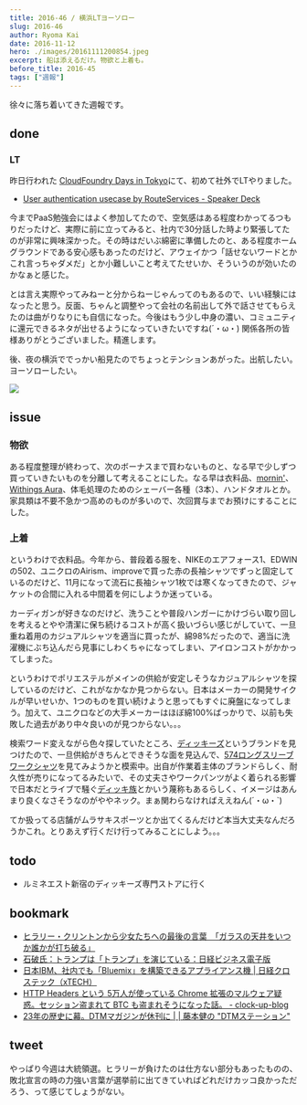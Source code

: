 ```yaml
---
title: 2016-46 / 横浜LTヨーソロー
slug: 2016-46
author: Ryoma Kai
date: 2016-11-12
hero: ./images/20161111200854.jpeg
excerpt: 船は添えるだけ。物欲と上着も。
before_title: 2016-45
tags: ["週報"]
---
```


徐々に落ち着いてきた週報です。

done
----

###  LT

昨日行われた [CloudFoundry Days in Tokyo](http://paas.connpass.com/event/43700/)にて、初めて社外でLTやりました。

- [User authentication usecase by RouteServices - Speaker Deck](https://speakerdeck.com/legnoh/user-authentication-usecase-by-routeservices)

今までPaaS勉強会にはよく参加してたので、空気感はある程度わかってるつもりだったけど、実際に前に立ってみると、社内で30分話した時より緊張してたのが非常に興味深かった。その時はだいぶ綿密に準備したのと、ある程度ホームグラウンドである安心感もあったのだけど、アウェイかつ「話せないワードとかこれ言っちゃダメだ」とか小難しいこと考えてたせいか、そういうのが効いたのかなぁと感じた。

とは言え実際やってみねーと分からねーじゃんってのもあるので、いい経験にはなったと思う。反面、ちゃんと調整やって会社の名前出して外で話させてもらえたのは曲がりなりにも自信になった。今後はもう少し中身の濃い、コミュニティに還元できるネタが出せるようになっていきたいですね(´・ω・) 関係各所の皆様ありがとうございました。精進します。

後、夜の横浜ででっかい船見たのでちょっとテンションあがった。出航したい。ヨーソローしたい。

![](./images/20161111200854.jpeg)

issue
----

###  物欲

ある程度整理が終わって、次のボーナスまで買わないものと、なる早で少しずつ買っていきたいものを分離して考えることにした。なる早は衣料品、[mornin'](http://mornin.jp)、[Withings Aura](https://www.withings.com/jp/ja/products/aura)、体毛処理のためのシェーバー各種（3本）、ハンドタオルとか。家具類は不要不急かつ高めのものが多いので、次回賞与までお預けにすることにした。

###  上着

というわけで衣料品。今年から、普段着る服を、NIKEのエアフォース1、EDWINの502、ユニクロのAirism、improveで買った赤の長袖シャツでずっと固定しているのだけど、11月になって流石に長袖シャツ1枚では寒くなってきたので、ジャケットの合間に入れる中間着を何にしようか迷っている。

カーディガンが好きなのだけど、洗うことや普段ハンガーにかけづらい取り回しを考えるとやや清潔に保ち続けるコストが高く扱いづらい感じがしていて、一旦重ね着用のカジュアルシャツを適当に買ったが、綿98%だったので、適当に洗濯機にぶち込んだら見事にしわくちゃになってしまい、アイロンコストがかかってしまった。

というわけでポリエステルがメインの供給が安定しそうなカジュアルシャツを探しているのだけど、これがなかなか見つからない。日本はメーカーの開発サイクルが早いせいか、1つのものを買い続けようと思ってもすぐに廃盤になってしまう。加えて、ユニクロなどの大手メーカーはほぼ綿100%ばっかりで、以前も失敗した過去があり中々良いのが見つからない。。。

検索ワード変えながら色々探していたところ、[ディッキーズ](http://dickies.jp/about/)というブランドを見つけたので、一旦供給がきちんとできそうな面を見込んで、[574ロングスリーブワークシャツ](http://dickies-jp.com/fs/dickies/mens_shirt/574)を見てみようかと模索中。出自が作業着主体のブランドらしく、耐久性が売りになってるみたいで、その丈夫さやワークパンツがよく着られる影響で日本だとライブで騒ぐ[ディッキ族](http://matome.naver.jp/odai/2139063021024822501)とかいう蔑称もあるらしく、イメージはあんまり良くなさそうなのがややネック。まぁ関わらなければええねん(´・ω・`)

てか扱ってる店舗がムラサキスポーツとか出てくるんだけど本当大丈夫なんだろうかこれ。とりあえず行くだけ行ってみることにしよう。。。

todo
----

- ルミネエスト新宿のディッキーズ専門ストアに行く

bookmark
----

- [ヒラリー・クリントンから少女たちへの最後の言葉　「ガラスの天井をいつか誰かが打ち破る」](https://www.buzzfeed.com/jp/daisukefuruta/last-message-to-young-girls)
- [石破氏：トランプは「トランプ」を演じている：日経ビジネス電子版](https://business.nikkei.com/atcl/opinion/16/101200023/101300004/)
- [日本IBM、社内でも「Bluemix」を構築できるアプライアンス機 | 日経クロステック（xTECH）](https://xtech.nikkei.com/it/atcl/news/16/110703286/)
- [HTTP Headers という 5万人が使っている Chrome 拡張のマルウェア疑惑。セッション盗まれて BTC も盗まれそうになった話。 - clock-up-blog](https://blog.clock-up.jp/entry/2016/11/03/http-headers-malware)
- [23年の歴史に幕。DTMマガジンが休刊に | | 藤本健の "DTMステーション"](https://www.dtmstation.com/archives/51987030.html)

tweet
----

やっぱり今週は大統領選。ヒラリーが負けたのは仕方ない部分もあったものの、敗北宣言の時の力強い言葉が選挙前に出てきていればどれだけカッコ良かっただろう、って感じてしょうがない。

<Tweet tweetLink="https://twitter.com/legnoh/status/796342006444212224" align="center" />
<Tweet tweetLink="https://twitter.com/legnoh/status/796343505819795457" align="center" />
